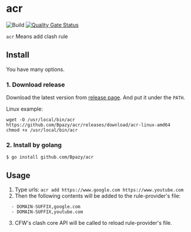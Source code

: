 # acr
![Build](https://github.com/Bpazy/acr/workflows/Build/badge.svg)
[![Quality Gate Status](https://sonarcloud.io/api/project_badges/measure?project=Bpazy_acr&metric=alert_status)](https://sonarcloud.io/dashboard?id=Bpazy_acr)

`acr` Means add clash rule

## Install
You have many options.

### 1. Download release
Download the latest version from [release page](https://github.com/Bpazy/acr/releases). And put it under the `PATH`.

Linux example:
```shell
wget -O /usr/local/bin/acr https://github.com/Bpazy/acr/releases/download/acr-linux-amd64
chmod +x /usr/local/bin/acr
```

### 2. Install by golang
```shell
$ go install github.com/Bpazy/acr
```

## Usage
1. Type urls: `acr add https://www.google.com https://www.youtube.com`
2. Then the following contents will be added to the rule-provider's file:
```
  - DOMAIN-SUFFIX,google.com
  - DOMAIN-SUFFIX,youtube.com
```
3. CFW's clash core API will be called to reload rule-provider's file.

